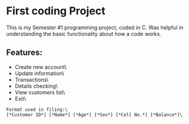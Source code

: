 # First coding Project
This is my Semester #1 programming project, coded in C.
Was helpful in understanding the basic functionality about how a code works.
## Features:
-	Create new account\
-	Update information\
- Transactions\
-	Details checking\
-	View customers list\
- Exit\
```
Format used in filing:\
[*Customer ID*] [*Name*] [*Age*] [*Sex*] [*Cell No.*] [*Balance*]\
```
